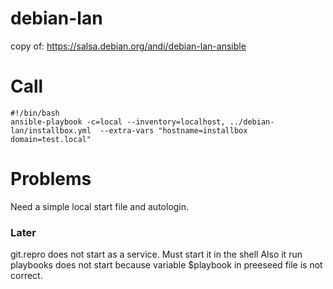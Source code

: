 # debian-lan
copy of: https://salsa.debian.org/andi/debian-lan-ansible

# Call 
```
#!/bin/bash
ansible-playbook -c=local --inventory=localhost, ../debian-lan/installbox.yml  --extra-vars "hostname=installbox domain=test.local"
```
# Problems
Need a simple local start file and autologin.

### Later
git.repro does not start as a service. Must start it in the shell
Also it run playbooks does not start because variable $playbook in preeseed file is not correct.




